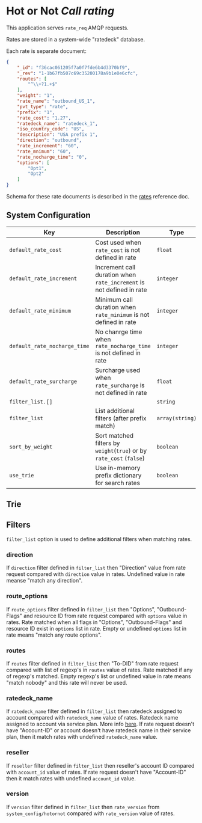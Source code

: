 # Hot or Not *Call rating*

This application serves `rate_req` AMQP requests.

Rates are stored in a system-wide "ratedeck" database.

Each rate is separate document:

```JSON
{
    "_id": "f36cac061205f7a0f7fde6b4d3370bf9",
    "_rev": "1-1b67fb507c69c35200178a9b1e0e6cfc",
    "routes": [
        "^\\+?1.+$"
    ],
    "weight": "1",
    "rate_name": "outbound_US_1",
    "pvt_type": "rate",
    "prefix": "1",
    "rate_cost": "1.27",
    "ratedeck_name": "ratedeck_1",
    "iso_country_code": "US",
    "description": "USA prefix 1",
    "direction": "outbound",
    "rate_increment": "60",
    "rate_mnimum": "60",
    "rate_nocharge_time": "0",
    "options": [
        "Opt1",
        "Opt2"
    ]
}
```

Schema for these rate documents is described in the [rates](../../crossbar/doc/rates.md#schema) reference doc.

## System Configuration

Key | Description | Type | Default
--- | ----------- | ---- | -------
`default_rate_cost` | Cost used when `rate_cost` is not defined in rate | `float` | `0.0`
`default_rate_increment` | Increment call duration when `rate_increment` is not defined in rate | `integer` | `60`
`default_rate_minimum` | Minimum call duration when `rate_minimum` is not defined in rate | `integer` | `60`
`default_rate_nocharge_time` | No chanrge time when `rate_nocharge_time`  is not defined in rate | `integer` | `0`
`default_rate_surcharge` | Surcharge used when `rate_surcharge` is not defined in rate | `float` | `0.0`
`filter_list.[]` |  | `string` |
`filter_list` | List additional filters (after prefix match) | `array(string)` | `["direction", "route_options", "routes"]`
`sort_by_weight` | Sort matched filters by `weight`(`true`) or by `rate_cost` (`false`) | `boolean` | `true`
`use_trie` | Use in-memory prefix dictionary for search rates | `boolean` | `false`

## Trie

## Filters

`filter_list` option is used to define additional filters when matching rates.

### direction

If `direction` filter defined in `filter_list` then "Direction" value from rate request compared with `direction` value in rates. Undefined value in rate meanse "match any direction".

### route_options

If `route_options` filter defined in `filter_list` then "Options", "Outbound-Flags" and resource ID from rate request compared with `options` value in rates. Rate matched when all flags in "Options", "Outbound-Flags" and resource ID exist in `options` list in rate. Empty or undefined `options` list in rate means "match any route options".

### routes

If `routes` filter defined in `filter_list` then "To-DID" from rate request compared with list of regexp's in `routes` value of rates. Rate matched if any of regexp's matched. Empty regexp's list or undefined value in rate means "match nobody" and this rate will never be used.

### ratedeck_name

If `ratedeck_name` filter defined in `filter_list` then ratedeck assigned to account compared with `ratedeck_name` value of rates. Ratedeck name assigned to account via service plan. More info [here](../../../core/kazoo_services/doc/ratedeck.md). If rate request doesn't have "Account-ID" or account doesn't have ratedeck name in their service plan, then it match rates with undefined `ratedeck_name` value.

### reseller

If `reseller` filter defined in `filter_list` then reseller's account ID compared  with `account_id` value of rates. If rate request doesn't have "Account-ID" then it match rates with undefined `account_id` value.

### version

If `version` filter defined in `filter_list` then `rate_version` from `system_config/hotornot` compared with `rate_version` value of rates.
